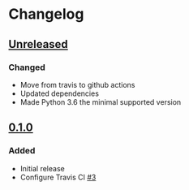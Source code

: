 # Changelog

## [Unreleased][]

[Unreleased]: https://github.com/chaostoolkit-incubator/chaostoolkit-openstack/compare/0.1.0...HEAD

### Changed

- Move from travis to github actions
- Updated dependencies
- Made Python 3.6 the minimal supported version

## [0.1.0][]

[0.1.0]: https://github.com/chaostoolkit-incubator/chaostoolkit-openstack/tree/0.1.0

### Added

-   Initial release
-   Configure Travis CI [#3][3]

[3]: https://github.com/chaostoolkit-incubator/chaostoolkit-openstack/issues/3
